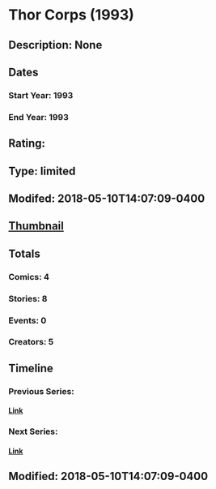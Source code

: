 # Thor Corps (1993)
## Description: None
## Dates
### Start Year: 1993
### End Year: 1993
## Rating: 
## Type: limited
## Modifed: 2018-05-10T14:07:09-0400
## [Thumbnail](http://i.annihil.us/u/prod/marvel/i/mg/7/10/5af48a42d4997.jpg)
## Totals
### Comics: 4
### Stories: 8
### Events: 0
### Creators: 5
## Timeline
### Previous Series: 
#### [Link]()
### Next Series: 
#### [Link]()
## Modified: 2018-05-10T14:07:09-0400